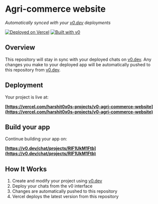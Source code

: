 # Agri-commerce website

*Automatically synced with your [v0.dev](https://v0.dev) deployments*

[![Deployed on Vercel](https://img.shields.io/badge/Deployed%20on-Vercel-black?style=for-the-badge&logo=vercel)](https://vercel.com/harshit0x0s-projects/v0-agri-commerce-website)
[![Built with v0](https://img.shields.io/badge/Built%20with-v0.dev-black?style=for-the-badge)](https://v0.dev/chat/projects/RIF1UkM1Ftb)

## Overview

This repository will stay in sync with your deployed chats on [v0.dev](https://v0.dev).
Any changes you make to your deployed app will be automatically pushed to this repository from [v0.dev](https://v0.dev).

## Deployment

Your project is live at:

**[https://vercel.com/harshit0x0s-projects/v0-agri-commerce-website](https://vercel.com/harshit0x0s-projects/v0-agri-commerce-website)**

## Build your app

Continue building your app on:

**[https://v0.dev/chat/projects/RIF1UkM1Ftb](https://v0.dev/chat/projects/RIF1UkM1Ftb)**

## How It Works

1. Create and modify your project using [v0.dev](https://v0.dev)
2. Deploy your chats from the v0 interface
3. Changes are automatically pushed to this repository
4. Vercel deploys the latest version from this repository